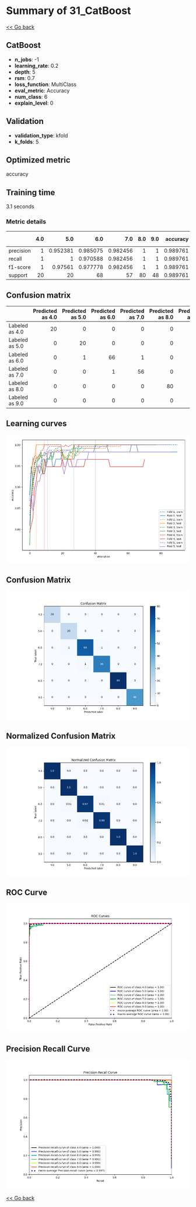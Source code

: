 # Summary of 31_CatBoost

[<< Go back](../README.md)


## CatBoost
- **n_jobs**: -1
- **learning_rate**: 0.2
- **depth**: 5
- **rsm**: 0.7
- **loss_function**: MultiClass
- **eval_metric**: Accuracy
- **num_class**: 6
- **explain_level**: 0

## Validation
 - **validation_type**: kfold
 - **k_folds**: 5

## Optimized metric
accuracy

## Training time

3.1 seconds

### Metric details
|           |   4.0 |       5.0 |       6.0 |       7.0 |   8.0 |   9.0 |   accuracy |   macro avg |   weighted avg |   logloss |
|:----------|------:|----------:|----------:|----------:|------:|------:|-----------:|------------:|---------------:|----------:|
| precision |     1 |  0.952381 |  0.985075 |  0.982456 |     1 |     1 |   0.989761 |    0.986652 |       0.989873 |  0.286767 |
| recall    |     1 |  1        |  0.970588 |  0.982456 |     1 |     1 |   0.989761 |    0.992174 |       0.989761 |  0.286767 |
| f1-score  |     1 |  0.97561  |  0.977778 |  0.982456 |     1 |     1 |   0.989761 |    0.989307 |       0.989765 |  0.286767 |
| support   |    20 | 20        | 68        | 57        |    80 |    48 |   0.989761 |  293        |     293        |  0.286767 |


## Confusion matrix
|                |   Predicted as 4.0 |   Predicted as 5.0 |   Predicted as 6.0 |   Predicted as 7.0 |   Predicted as 8.0 |   Predicted as 9.0 |
|:---------------|-------------------:|-------------------:|-------------------:|-------------------:|-------------------:|-------------------:|
| Labeled as 4.0 |                 20 |                  0 |                  0 |                  0 |                  0 |                  0 |
| Labeled as 5.0 |                  0 |                 20 |                  0 |                  0 |                  0 |                  0 |
| Labeled as 6.0 |                  0 |                  1 |                 66 |                  1 |                  0 |                  0 |
| Labeled as 7.0 |                  0 |                  0 |                  1 |                 56 |                  0 |                  0 |
| Labeled as 8.0 |                  0 |                  0 |                  0 |                  0 |                 80 |                  0 |
| Labeled as 9.0 |                  0 |                  0 |                  0 |                  0 |                  0 |                 48 |

## Learning curves
![Learning curves](learning_curves.png)
## Confusion Matrix

![Confusion Matrix](confusion_matrix.png)


## Normalized Confusion Matrix

![Normalized Confusion Matrix](confusion_matrix_normalized.png)


## ROC Curve

![ROC Curve](roc_curve.png)


## Precision Recall Curve

![Precision Recall Curve](precision_recall_curve.png)



[<< Go back](../README.md)
